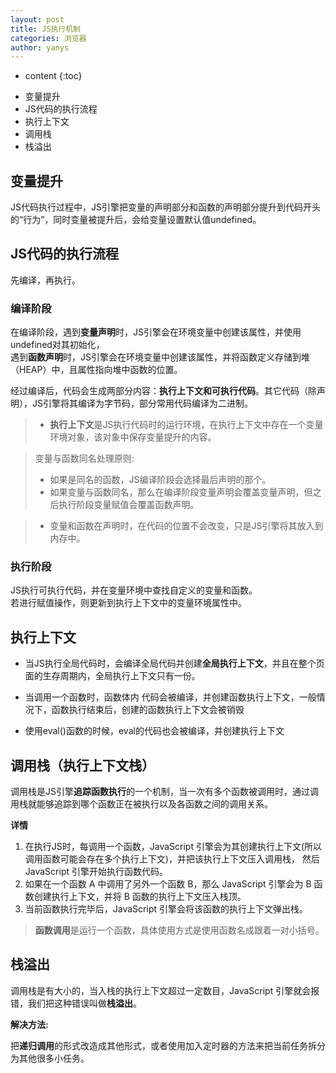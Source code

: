 ```yaml
---
layout: post
title: JS执行机制
categories: 浏览器
author: yanys
---  
```


* content
{:toc}

- 变量提升
- JS代码的执行流程
- 执行上下文
- 调用栈
- 栈溢出

<!--more-->

## 变量提升
JS代码执行过程中，JS引擎把变量的声明部分和函数的声明部分提升到代码开头的“行为”，同时变量被提升后，会给变量设置默认值undefined。
## JS代码的执行流程
先编译，再执行。
### 编译阶段
在编译阶段，遇到**变量声明**时，JS引擎会在环境变量中创建该属性，并使用undefined对其初始化，  
 遇到**函数声明**时，JS引擎会在环境变量中创建该属性，并将函数定义存储到堆（HEAP）中，且属性指向堆中函数的位置。  

经过编译后，代码会生成两部分内容：**执行上下文和可执行代码**。其它代码（除声明），JS引擎将其编译为字节码，部分常用代码编译为二进制。    


> - **执行上下文**是JS执行代码时的运行环境，在执行上下文中存在一个变量环境对象，该对象中保存变量提升的内容。  


> 变量与函数同名处理原则: 
>
> - 如果是同名的函数，JS编译阶段会选择最后声明的那个。
> - 如果变量与函数同名，那么在编译阶段变量声明会覆盖变量声明，但之后执行阶段变量赋值会覆盖函数声明。



> - 变量和函数在声明时，在代码的位置不会改变，只是JS引擎将其放入到内存中。



### 执行阶段
JS执行可执行代码，并在变量环境中查找自定义的变量和函数。  
若进行赋值操作，则更新到执行上下文中的变量环境属性中。

## 执行上下文
- 当JS执行全局代码时，会编译全局代码并创建**全局执行上下文**，并且在整个页面的生存周期内，全局执行上下文只有一份。

- 当调用一个函数时，函数体内 代码会被编译，并创建函数执行上下文，一般情况下，函数执行结束后，创建的函数执行上下文会被销毁

- 使用eval()函数的时候，eval的代码也会被编译，并创建执行上下文

## 调用栈（执行上下文栈）
调用栈是JS引擎**追踪函数执行**的一个机制，当一次有多个函数被调用时，通过调用栈就能够追踪到哪个函数正在被执行以及各函数之间的调用关系。

**详情**
1. 在执行JS时，每调用一个函数，JavaScript 引擎会为其创建执行上下文(所以调用函数可能会存在多个执行上下文)，并把该执行上下文压入调用栈， 然后 JavaScript 引擎开始执行函数代码。
1. 如果在一个函数 A 中调用了另外一个函数 B，那么 JavaScript 引擎会为 B 函数创建执行上下文，并将 B 函数的执行上下文压入栈顶。
1. 当前函数执行完毕后，JavaScript 引擎会将该函数的执行上下文弹出栈。     



> **函数调用**是运行一个函数，具体使用方式是使用函数名成跟着一对小括号。

## 栈溢出
调用栈是有大小的，当入栈的执行上下文超过一定数目，JavaScript 引擎就会报错，我们把这种错误叫做**栈溢出**。

**解决方法:** 

把**递归调用**的形式改造成其他形式，或者使用加入定时器的方法来把当前任务拆分为其他很多小任务。
